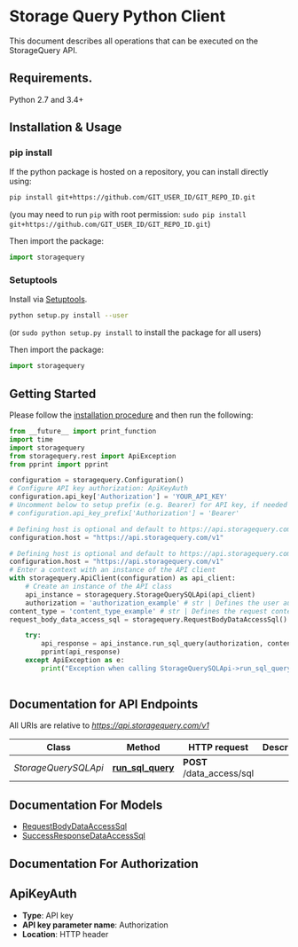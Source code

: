 # Storage Query Python Client
This document describes all operations that can be executed on the StorageQuery API.

## Requirements.

Python 2.7 and 3.4+

## Installation & Usage
### pip install

If the python package is hosted on a repository, you can install directly using:

```sh
pip install git+https://github.com/GIT_USER_ID/GIT_REPO_ID.git
```
(you may need to run `pip` with root permission: `sudo pip install git+https://github.com/GIT_USER_ID/GIT_REPO_ID.git`)

Then import the package:
```python
import storagequery
```

### Setuptools

Install via [Setuptools](http://pypi.python.org/pypi/setuptools).

```sh
python setup.py install --user
```
(or `sudo python setup.py install` to install the package for all users)

Then import the package:
```python
import storagequery
```

## Getting Started

Please follow the [installation procedure](#installation--usage) and then run the following:

```python
from __future__ import print_function
import time
import storagequery
from storagequery.rest import ApiException
from pprint import pprint

configuration = storagequery.Configuration()
# Configure API key authorization: ApiKeyAuth
configuration.api_key['Authorization'] = 'YOUR_API_KEY'
# Uncomment below to setup prefix (e.g. Bearer) for API key, if needed
# configuration.api_key_prefix['Authorization'] = 'Bearer'

# Defining host is optional and default to https://api.storagequery.com/v1
configuration.host = "https://api.storagequery.com/v1"

# Defining host is optional and default to https://api.storagequery.com/v1
configuration.host = "https://api.storagequery.com/v1"
# Enter a context with an instance of the API client
with storagequery.ApiClient(configuration) as api_client:
    # Create an instance of the API class
    api_instance = storagequery.StorageQuerySQLApi(api_client)
    authorization = 'authorization_example' # str | Defines the user authorization API key
content_type = 'content_type_example' # str | Defines the request content media type
request_body_data_access_sql = storagequery.RequestBodyDataAccessSql() # RequestBodyDataAccessSql |  (optional)

    try:
        api_response = api_instance.run_sql_query(authorization, content_type, request_body_data_access_sql=request_body_data_access_sql)
        pprint(api_response)
    except ApiException as e:
        print("Exception when calling StorageQuerySQLApi->run_sql_query: %s\n" % e)
    
```

## Documentation for API Endpoints

All URIs are relative to *https://api.storagequery.com/v1*

Class | Method | HTTP request | Description
------------ | ------------- | ------------- | -------------
*StorageQuerySQLApi* | [**run_sql_query**](docs/StorageQuerySQLApi.md#run_sql_query) | **POST** /data_access/sql | 


## Documentation For Models

 - [RequestBodyDataAccessSql](docs/RequestBodyDataAccessSql.md)
 - [SuccessResponseDataAccessSql](docs/SuccessResponseDataAccessSql.md)


## Documentation For Authorization


## ApiKeyAuth

- **Type**: API key
- **API key parameter name**: Authorization
- **Location**: HTTP header

